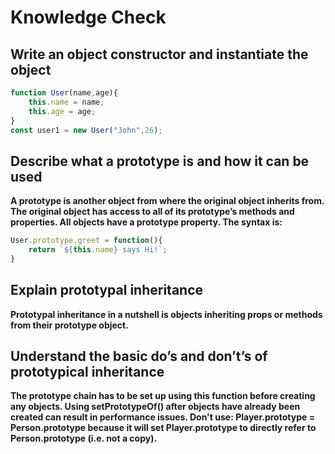 # Knowledge Check

## Write an object constructor and instantiate the object

```javascript
function User(name,age){
    this.name = name;
    this.age = age;
}
const user1 = new User("John",26);
```

## Describe what a prototype is and how it can be used

**A prototype is another object from where the original object inherits from. The original object has access to all of its prototype’s methods and properties. All objects have a prototype property. The syntax is:**

```javascript
User.prototype.greet = function(){
    return `${this.name} says Hi!`;
}
```

## Explain prototypal inheritance

**Prototypal inheritance in a nutshell is objects inheriting props or methods from their prototype object.**

## Understand the basic do’s and don’t’s of prototypical inheritance

**The prototype chain has to be set up using this function before creating any objects. Using setPrototypeOf() after objects have already been created can result in performance issues. Don't use: Player.prototype = Person.prototype because it will set Player.prototype to directly refer to Person.prototype (i.e. not a copy).**
